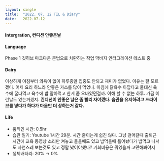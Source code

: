 ```yaml
---
layout:	single
title:	"2022. 07. 12 TIL & Diary"
date:	2022-07-12
---
```


  #### Intergration, 컨디션 안좋은날

#### **Language**

Phase 1 깃허브 마크다운 문법으로 치환하는 작업 막바지 인터그레이션 테스트 중

#### **Dairy**

이상하게 아침부터 의욕이 없이 하루종일 집중도 안되고 재미가 없었다. 이유는 잘 모르겠다. 어제 요리 하느라 안좋은 가스를 많이 먹었나. 아침에 닭육수 아깝다고 물대신 육수에 꿀타먹고 육수에 밥 말아먹고 한게 좀 오바였던걸까. 이해 할 수 없는 하루. 가끔 이런날도 있는거겠지. **컨디션이 안좋은 날은 좀 빨리 자야겠다. 습관을 유지하려고 드라이브를 넣다가 하다가 마음만 더 상하는거 같다.**

#### **Life**

* 움직인 시간: 0.5hr
* 습관 일기: Youtube 1시간 29분. 시간 줄이는게 쉽진 않다. 그냥 걸어갈때 출퇴근 시간에 교육 동영상 소리만 켜놓고 들을때도 있고 밥먹을때 틀어놨다가 밥먹고 나서도 자연스레 보는것도 있고 정말 봤어야했나? 기회비용은 뭐였을까 고민해봐야지
* 생체배터리: 20% → 0%
  